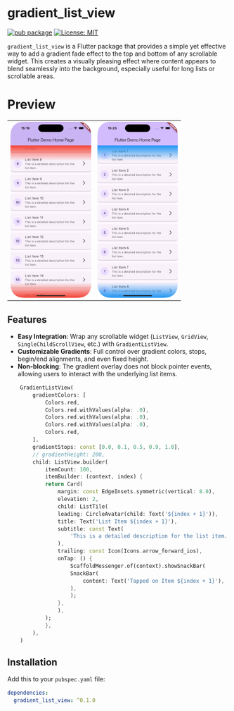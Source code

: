 # gradient_list_view

[![pub package](https://img.shields.io/pub/v/gradient_list_view.svg)](https://pub.dev/packages/gradient_list_view)
[![License: MIT](https://img.shields.io/badge/License-MIT-yellow.svg)](https://opensource.org/licenses/MIT)

`gradient_list_view` is a Flutter package that provides a simple yet effective way to add a gradient fade effect to the top and bottom of any scrollable widget. This creates a visually pleasing effect where content appears to blend seamlessly into the background, especially useful for long lists or scrollable areas.
# Preview
<table width="100%">
  <tr>
    <td width="50%" align="center">
      <img src="https://github.com/emrhnzngn/gradient_list_view/blob/master/video/example.png"width="auto" height="400">
      <br>
    </td>
    <td width="50%" align="center">
      <a href="https://github.com/emrhnzngn/gradient_list_view/blob/master/video/example.gif">
        <img src="https://github.com/emrhnzngn/gradient_list_view/blob/master/video/example2.png" width="auto" height="400">
      </a>
      <br>
    </td>
  </tr>
</table>

## Features

-   **Easy Integration**: Wrap any scrollable widget (`ListView`, `GridView`, `SingleChildScrollView`, etc.) with `GradientListView`.
-   **Customizable Gradients**: Full control over gradient colors, stops, begin/end alignments, and even fixed height.
-   **Non-blocking**: The gradient overlay does not block pointer events, allowing users to interact with the underlying list items.

```dart 
    GradientListView(
        gradientColors: [
            Colors.red,
            Colors.red.withValues(alpha: .0),
            Colors.red.withValues(alpha: .0),
            Colors.red.withValues(alpha: .0),
            Colors.red,
        ],
        gradientStops: const [0.0, 0.1, 0.5, 0.9, 1.0],
        // gradientHeight: 200,
        child: ListView.builder(
            itemCount: 100,
            itemBuilder: (context, index) {
            return Card(
                margin: const EdgeInsets.symmetric(vertical: 8.0),
                elevation: 2,
                child: ListTile(
                leading: CircleAvatar(child: Text('${index + 1}')),
                title: Text('List Item ${index + 1}'),
                subtitle: const Text(
                    'This is a detailed description for the list item.',
                ),
                trailing: const Icon(Icons.arrow_forward_ios),
                onTap: () {
                    ScaffoldMessenger.of(context).showSnackBar(
                    SnackBar(
                        content: Text('Tapped on Item ${index + 1}'),
                    ),
                    );
                },
                ),
            );
            },
        ),
    )
```
## Installation

Add this to your `pubspec.yaml` file:

```yaml
dependencies:
  gradient_list_view: ^0.1.0